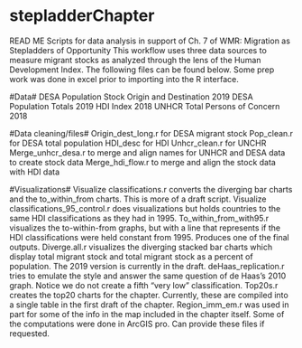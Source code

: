 # stepladderChapter

READ ME
Scripts for data analysis in support of Ch. 7 of WMR: Migration as Stepladders of Opportunity
This workflow uses three data sources to measure migrant stocks as analyzed through the lens of the Human Development Index.
The following files can be found below. Some prep work was done in excel prior to importing into the R interface.

#Data#
DESA Population Stock Origin and Destination 2019
DESA Population Totals 2019
HDI Index 2018
UNHCR Total Persons of Concern 2018

#Data cleaning/files#
Origin_dest_long.r for DESA migrant stock
Pop_clean.r for DESA total population
HDI_desc for HDI
Unhcr_clean.r for UNCHR
Merge_unhcr_desa.r to merge and align names for UNHCR and DESA data to create stock data
Merge_hdi_flow.r to merge and align the stock data with HDI data

#Visualizations#
Visualize classifications.r converts the diverging bar charts and the to_within_from charts. This is more of a draft script.
Visualize classifications_95_control.r does visualizations but holds countries to the same HDI classifications as they had in 1995.
To_within_from_with95.r visualizes the to-within-from graphs, but with a line that represents if the HDI classifications were held constant from 1995. Produces one of the final outputs.
Diverge.all.r visualizes the diverging stacked bar charts which display total migrant stock and total migrant stock as a percent of population. The 2019 version is currently in the draft.
deHaas_replication.r tries to emulate the style and answer the same question of de Haas’s 2010 graph. Notice we do not create a fifth “very low” classification.
Top20s.r creates the top20 charts for the chapter. Currently, these are compiled into a single table in the first draft of the chapter.
Region_imm_em.r was used in part for some of the info in the map included in the chapter itself. Some of the computations were done in ArcGIS pro. Can provide these files if requested.


